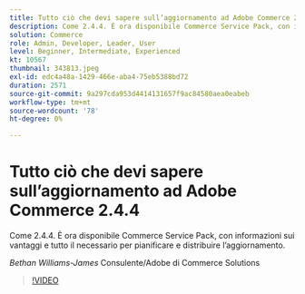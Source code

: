 ```yaml
---
title: Tutto ciò che devi sapere sull’aggiornamento ad Adobe Commerce 2.4.4
description: Come 2.4.4. È ora disponibile Commerce Service Pack, con informazioni sui vantaggi e tutto il necessario per pianificare e distribuire l’aggiornamento.
solution: Commerce
role: Admin, Developer, Leader, User
level: Beginner, Intermediate, Experienced
kt: 10567
thumbnail: 343813.jpeg
exl-id: edc4a48a-1429-466e-aba4-75eb5388bd72
duration: 2571
source-git-commit: 9a297cda953d4414131657f9ac84580aea0eabeb
workflow-type: tm+mt
source-wordcount: '78'
ht-degree: 0%

---
```


# Tutto ciò che devi sapere sull’aggiornamento ad Adobe Commerce 2.4.4

Come 2.4.4. È ora disponibile Commerce Service Pack, con informazioni sui vantaggi e tutto il necessario per pianificare e distribuire l’aggiornamento.

*Bethan Williams-James* Consulente/Adobe di Commerce Solutions

>[!VIDEO](https://video.tv.adobe.com/v/343813/?quality=12&learn=on)
